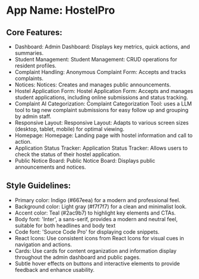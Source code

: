 # **App Name**: HostelPro

## Core Features:

- Dashboard: Admin Dashboard: Displays key metrics, quick actions, and summaries.
- Student Management: Student Management: CRUD operations for resident profiles.
- Complaint Handling: Anonymous Complaint Form: Accepts and tracks complaints.
- Notices: Notices: Creates and manages public announcements.
- Hostel Application Form: Hostel Application Form: Accepts and manages student applications, including online submissions and status tracking.
- Complaint AI Categorization: Complaint Categorization Tool: uses a LLM tool to tag new complaint submissions for easy follow up and grouping by admin staff.
- Responsive Layout: Responsive Layout: Adapts to various screen sizes (desktop, tablet, mobile) for optimal viewing.
- Homepage: Homepage: Landing page with hostel information and call to action.
- Application Status Tracker: Application Status Tracker: Allows users to check the status of their hostel application.
- Public Notice Board: Public Notice Board: Displays public announcements and notices.

## Style Guidelines:

- Primary color: Indigo (#667eea) for a modern and professional feel.
- Background color: Light gray (#f7f7f7) for a clean and minimalist look.
- Accent color: Teal (#2ac9b7) to highlight key elements and CTAs.
- Body font: 'Inter', a sans-serif, provides a modern and neutral feel, suitable for both headlines and body text
- Code font: 'Source Code Pro' for displaying code snippets.
- React Icons: Use consistent icons from React Icons for visual cues in navigation and actions.
- Cards: Use cards for content organization and information display throughout the admin dashboard and public pages.
- Subtle hover effects on buttons and interactive elements to provide feedback and enhance usability.